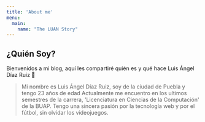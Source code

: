 ```yaml
---
title: 'About me'
menu:
  main:
    name: "The LUAN Story"
---
```


## ¿Quién Soy?

Bienvenidos a mi blog, aquí les compartiré quién es y qué hace Luis Ángel Díaz Ruiz 🤩

> Mi nombre es Luis Ángel Díaz Ruiz, soy de la ciudad de Puebla y tengo 23 años de edad
> Actualmente me encuentro en los ultimos semestres de la carrera, 'Licenciatura
> en Ciencias de la Computación' de la BUAP.
> Tengo una sincera pasión por la tecnología web y por el fútbol, sin olvidar
> los videojuegos.



